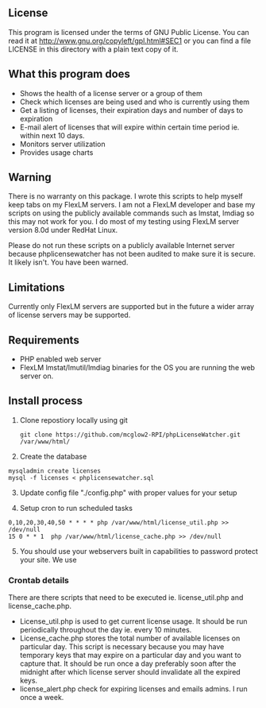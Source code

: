 ## License

   This program is licensed under the terms of GNU Public License. You can read it at http://www.gnu.org/copyleft/gpl.html#SEC1 or you can find a file LICENSE in this directory with a plain text copy of it.

## What this program does

* Shows the health of a license server or a group of them
* Check which licenses are being used and who is currently using them
* Get a listing of licenses, their expiration days and number of days to expiration
* E-mail alert of licenses that will expire within certain time period ie. within next 10 days.
* Monitors server utilization
* Provides usage charts

## Warning

   There is no warranty on this package. I wrote this scripts to help myself
   keep tabs on my FlexLM servers. I am not a FlexLM developer and base my
   scripts on using the publicly available commands such as lmstat, lmdiag so
   this may not work for you. I do most of my testing using FlexLM server
   version 8.0d under RedHat Linux.

   Please do not run these scripts on a publicly available Internet server
   because phplicensewatcher has not been audited to make sure it is secure.
   It likely isn't. You have been warned.

## Limitations

   Currently only FlexLM servers are supported but in the future a wider array of license servers may be supported.

## Requirements

* PHP enabled web server
* FlexLM lmstat/lmutil/lmdiag binaries for the OS you are running the web server on. 


## Install process

1. Clone repostiory locally using git
   ```
   git clone https://github.com/mcglow2-RPI/phpLicenseWatcher.git /var/www/html/
   ```
2. Create the database
```
mysqladmin create licenses
mysql -f licenses < phplicensewatcher.sql 
```

3. Update config file "./config.php" with proper values for your setup

4. Setup cron to run scheduled tasks
```0 6 * * 1 php /var/www/html/license_alert.php >> /dev/null
0,10,20,30,40,50 * * * * php /var/www/html/license_util.php >> /dev/null
15 0 * * 1  php /var/www/html/license_cache.php >> /dev/null
```
5. You should use your webservers built in capabilities to password protect your site.  We use 



### Crontab details

There are there scripts that need to be executed ie. license_util.php and license_cache.php.

* License_util.php is used to get current license usage. It should be run periodically throughout the day ie. every 10 minutes.
* License_cache.php stores the total number of available licenses on particular day. This script is necessary because you may have temporary keys that may expire on a particular day and you want to capture that. It should be run once a day preferably soon after the midnight after which license server should invalidate all the expired keys.
* license_alert.php check for expiring licenses and emails admins.  I run once a week.



